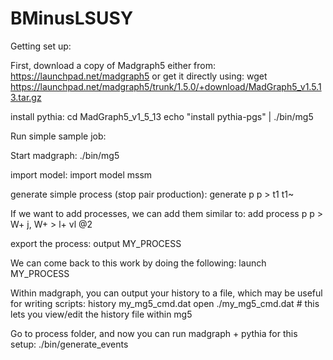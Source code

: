 BMinusLSUSY
===========
Getting set up:

  First, download a copy of Madgraph5 either from:
    https://launchpad.net/madgraph5
  or get it directly using:
    wget https://launchpad.net/madgraph5/trunk/1.5.0/+download/MadGraph5_v1.5.13.tar.gz

  install pythia:
    cd MadGraph5_v1_5_13
    echo "install pythia-pgs" | ./bin/mg5

Run simple sample job:

  Start madgraph:
    ./bin/mg5

  import model:
    import model mssm

  generate simple process (stop pair production):
    generate p p > t1 t1~

  If we want to add processes, we can add them similar to:
    add process p p > W+ j, W+ > l+ vl @2
  
  export the process:
    output MY_PROCESS

  We can come back to this work by doing the following:
    launch MY_PROCESS

  
  Within madgraph, you can output your history to a file, which may be useful for writing scripts:
    history my_mg5_cmd.dat
    open ./my_mg5_cmd.dat # this lets you view/edit the history file within mg5

  Go to process folder, and now you can run madgraph + pythia for this setup:
    ./bin/generate_events


